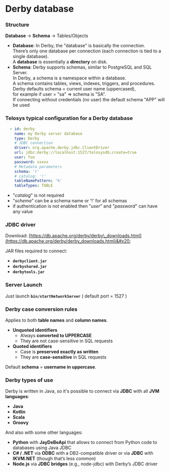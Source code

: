 # Derby database

### Structure

**Database** → **Schema** → Tables/Objects

* **Database**: In Derby, the "database" is basically the connection. \
  There’s only one database per connection (each connection is tied to a single database).\
  A **database** is essentially a **directory** on disk.
* **Schema**: Derby supports schemas, similar to PostgreSQL and SQL Server. \
  In Derby, a schema is a namespace within a database.\
  A schema contains tables, views, indexes, triggers, and procedures.\
  Derby defaults schema = current user name (uppercased), \
  for example if user = "sa" ⇒ schema is "SA".\
  If connecting without credentials (no user) the default schema "APP" will be used&#x20;



### Telosys typical configuration for a Derby database

```yaml
  - id: derby
    name: my Derby server database
    type: Derby 
    # JDBC connection
    driver: org.apache.derby.jdbc.ClientDriver 
    url: jdbc:derby://localhost:1527/telosysdb;create=true
    user: foo
    password: xxxxx
    # Metadata parameters
    schema: '!'
    # catalog: '!'
    tableNamePattern: '%'
    tableTypes: TABLE
```

* "_catalog_" is not required
* "_schema_" can be a schema name or '!' for all schemas&#x20;
* if authentication is not enabled then "_user_" and "_password_" can have any value



### JDBC driver

Download:  [https://db.apache.org/derby/derby\_downloads.html](https://db.apache.org/derby/derby_downloads.html)&#x20;

JAR files required to connect:

* &#x20;**`derbyclient.jar`**  &#x20;
* **`derbyshared.jar`**  &#x20;
* **`derbytools.jar`** &#x20;



### Server Launch

Just launch  **`bin/startNetworkServer`**  ( default port = 1527 )



### Derby case conversion rules

Applies to both **table names** and **column names**.

* **Unquoted identifiers**
  * Always **converted to UPPERCASE**
  * They are not case-sensitive in SQL requests
* **Quoted identifiers**
  * Case is **preserved exactly as written**
  * They are **case-sensitive** in SQL requests

Default **schema** = **username in uppercase**.

### Derby types of use

Derby is written in Java, so it's possible to connect via **JDBC** with all **JVM languages**:

* **Java** &#x20;
* **Kotlin**
* **Scala**
* **Groovy**  &#x20;

And also with some other languages:

* **Python**  with **JayDeBeApi**  that allows to connect from Python code to databases using Java JDBC
* **C# / .NET** via **ODBC** with a DB2-compatible driver or via **JDBC** with **IKVM.NET** (though that’s less common)
* **Node.js**  via **JDBC bridges** (e.g., node-jdbc) with Derby’s JDBC driver

